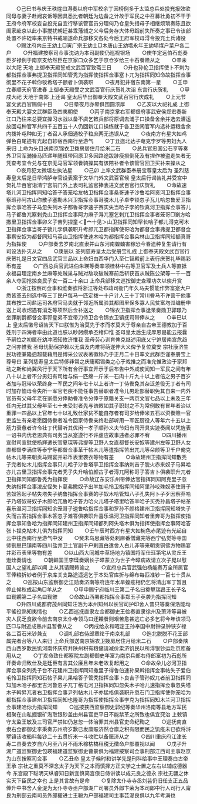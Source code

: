<!-- { "loadSidebar": true } -->
　　○己巳书与庆王秩煃曰淂奏以府中军校余丁因榜例多于太监总兵处投充报效欲同母与妻子赴阙哀诉等因具悉比者朝廷为边备之计故于军民之中召募壮勇初不干于王府今府军校妄自投充自宜行移该管官员分理何乃仓皇失措母子相继烦琐奏陈且欲阖家赴京以此小事搅扰朝廷甚乖藩辅之义今后务存大体毋蹈前失所奏之事已令该部处置不许轾率来京特书戒喻遂命兵部移文各处今后王府军校毋淂令投充土兵诸役
　　○赐沈府内丘王幼土□寅广宗王幼土□木唐山王幼墧永年王幼塨煤户菜户各二户
　　○升福建按察司佥事沈讷为本司副使仍巡视银场
　　○庚午定远伯石彪奏臣岁禄例于南京支给然臣在京家口众多乞于京仓岁给三十石餋赡从之
　　○辛未以大祀  天地  上御奉天殿誓戒文武百官致斋三日
　　○升也孙伦卫指挥使卜不剌为都指挥佥事弗提卫指挥同知管秃为指挥使指挥佥事塞卜兀为指挥同知命故指挥佥事彻里不花子斡你驳希塔子额者卜俱袭职
　　○夜月犯井宿东南第一星
　　○壬申立春顺天府官进春  上御奉天殿受之文武百官行庆贺礼次诣  东宫行庆贺礼
　　○甲戌大祀  天地于南郊  上还谒  皇太后毕出御奉天殿文武百官行庆成礼
　　○上元节宴文武百官赐假十日
　　○日晕夜月亦晕俱围圆浓厚
　　○乙亥以大祀礼成  上御奉天殿大宴文武群臣及四夷朝使
　　○丙子南京掌右军都督府事武安侯郑宏奏新江口乃往来总要宜操习水战以备不虞乞敕兵部将原调去浦子口操备舍余并选去漕运放回屯种官军共四千五百五十人仍回新江口操练就于各卫空闲官军内选补运粮舍余内拨补屯种如无丁者召人承佃通校子粒庶两无违误从之
　　○夜南方有星大如鸡弹色白尾迹有光起自轸宿西南行至游气
　　○丁丑迤北达子奄克孛罗等男妇九人来归  上命为头目送南京锦衣卫拨房居住月给米二石
　　○总兵官忠国公石亨等奏外卫官军骑操马匹递年随班带回原卫多因路途跋踄瘦损倒死及有捏作被盗走失者无凭查考宜令兑与在京无马官军领餋骑操其有该陪补者令该管官回卫买补来操从之
　　○夜月犯太微垣左执法星
　　○己卯  上率文武群臣奉册宝尊皇太后为  圣烈慈寿皇太后是日早鸿胪寺官设表案于文华门外文武百官候  皇太后行谒告礼并受宫中贺礼毕百官诣清宁宫前门外上表司礼监官捧表进文武百官行庆贺礼
　　○命故速塔儿河卫指挥同知哈答子答笼哈友帖卫指挥佥事桑哥速子沙鲁哈阿资河卫指挥佥事察班孙阿古山你散子塞勒木兴卫指挥佥事哥脱木儿子卓李锁忽子瓦儿哈忽鲁爱卫指挥佥事哈答子马忽失列木子都鲁哥孛速子赛实失当哈子孛的钦真河卫指挥佥事答儿马子都鲁兀察剌秃山卫指挥佥事阿力麻子淂兀塞乞剌兀卫指挥佥事者笼哥□劄方哈撒里卫指挥佥事卯义子苦列捏童＜宀十见＞山卫指挥同知罕长哈子都儿淂克可木卫指挥佥事当哥子锁儿孛俱袭职升考郎兀卫都指挥使哥哈为都督佥事弗提卫都督佥事察安奴为都督同知马英山卫指挥使速木哈为都指挥佥事朵林山卫指挥同知额真哥为指挥使
　　○户部奏去岁南北直隶并山东河南蝗蝻害稼恐今春遗种复生请行有司设法扑灭从之
　　○庚辰以  圣列慈寿皇太后受册宝礼成  上御奉天殿文武百官行庆贺礼是日文官四品武官三品以上命妇由西华门入至仁智殿前上表行庆贺礼毕赐彩币有差
　　○广西总兵官武进伯朱瑛等奏率领桂林中右等卫官军及土兵人等直抵永福县理定南乡兰麻等处贼巢与贼对敌攻破贼寨前后斩获首从贼陈公架等一千一百余人夺回抢掠良民子女一百二十余口  上命兵部移文巡按御史查理功次以俟升赏
　　○浙江按察司佥事和维奏欲将浙江等处布政司衙门年久马夫惯能作弊富寔大户悉皆革去别选中等三丁民户每马一匹定拨一十户计人三十丁常川餋马不许营干他事其布按二司盐运司各府官马夫就于邻近所属验其都图里保多寡人民贫富均泒编册申送上司收炤遇有消乏等项然后佥补送之
　　○锦衣卫指挥佥事逯杲奏勋卫郭璟乃坐罪削爵都督佥事郭登弟不宜带刀侍卫合令锦衣卫镇抚司带俸从之
　　○辛巳以上  皇太后徽号诏告天下曰朕惟为治莫先于孝而孝莫大于尊亲自古帝王德教加于百姓刑于四海者率由此道也朕以眇躬缵承丕绪仰惟  圣母皇太后生成厚恩曷能云报曩予嗣位之初属在幼冲罔知攸济惟我  圣母劳心训育俾克继述用底乂宁迨居南宫危趋之问亦惟我  圣母忧勤保护赖以无虞及内难将萌遂伸大义俾予复位奠安  宗社康济生民功德兼隆逈超载藉用是博采公议表著徽称乃于正月二十日率文武群臣谨奉册宝上尊号曰  圣列慈寿皇太后特侈非常之庆庸昭锡类之心于戏推之而准允惟政治于家邦动之斯和尚冀风行于天下所有合行事宜开示于后布告中外咸使闻知一军民之间有年八十以上者不分男妇有司给与绢一匹绵一斤米一石肉十斤九十以上者倍之男子百岁者加与冠带以荣终身一军民之间年七十以上者许一丁侍餋免其杂泛差役无丁者有司时加存恤毋令失所一军官老疾不能任事告替职者准令儿男赴部替职免其自来一内外官员有父母年老在家愿分俸助餋准令分俸于原籍关支一两京文官七品以上未及三年任内无过其父母年至七十未受封者先与诰敕如其子职封之不为常例敢有冒年者治以重罪一四品以上官年七十以礼致仕家贫不能自存者有司岁给俸米五石以资餋赡一官吏监生有亲老愿回侍餋者准令回家侍餋亲终赴部听用一军匠厨役人等年六十五以上筋力衰惫者许令壮丁代替听其优闲一孝子顺孙义夫节妇有司开具实迹奏闻以凭旌表一诏书内优老恩典有司务当从寔遵行不许虗应故事违者必罪不宥
　　○四川播州宣慰司宣慰使杨辉遣长官夏琛等弗提等卫野人女直都督长安奴等建州左等卫野人女直都督李满住等泰宁等都督佥事革干帖木儿等遣指挥苦出兀儿等朵颜等卫千户俺克帖木儿等来朝贡马赐宴并彩币表里袭衣等物有差
　　○命故建州卫指挥同知散秃子完者帖木儿指挥佥事只儿哈子沙鲁塔亭卫指挥佥事纳剌吉子脱火赤来奴子马昇哈亦儿古里卫指挥佥事完者秃子失升哈伯颜古子者淂兀阿称哥子答吉卜俱袭职升兀者卫指挥同知都鲁秃为指挥使
　　○命故辽东安乐州带俸达官指挥同知阿克里子忽失纳指挥佥事泼皮侄失卜葛弗撒奴子出羊加毛怜卫指挥同知阿里孙咬殊奴塞住哥子苦奴答起子帖失塔失子纳鲁指挥佥事赛的子奴木哈管知八子孔失阿卜子歹因察莽哈子乃塔奴哥奴子木郎哈兀鲁哈子答力哈火儿塔子塔里哈答羊哈子买秃孙昌塔子帖革喜乐温河卫指挥同知余笼哥子速鲁哈指挥佥事和罗孙不颜格建州卫指挥同知塔失子失而古答指挥佥事木答忽子滩答俱袭职升喜乐温河卫指挥同知者里奔哥为指挥使指挥佥事知鲁哈为指挥同知建州卫指挥同知都列阿失塔木俱为指挥使指挥佥事阿哈答张卜捏克帖木儿俱为指挥同知
　　○壬午辰时西方有星大如椀色赤尾迹有光起自云中往西南行至游气中没
　　○癸未乌思藏等处剌麻番僧藏完等西宁弘觉等寺国师劄思巴镇南等四川盐井卫土官副千户剌苴白遣舍人白儿非等来朝贡铜佛方物赐宴并彩币表里等物有差
　　○以山西大同城中草场地为镇国将军仕珏第宅从灵丘王逊烇奏请也
　　○朝鲜国王李瑈奏嫡长子暲蒙立为世子今暲病故请立次子晃以慰国人之望礼部以闻  上从其请赐敕谕之
　　○宣府总兵官武强伯杨能奏万全所属官军俸粮折钞者例于京库关支路途遥远乞于本处官库折与绵布每匹准钞一百七十贯从之
　　○巡按山东监察御史江勋奏济南等府连年水旱蝗疫相仍乞将清出军丁暂且停止候秋成起角□羊从之
　　○甲申赐宁府临川王第二子名曰奠墼瑞昌王长子名曰觐鐊第二子名曰觐鎀
　　○命故山西署都指挥佥事郑玉子英袭为指挥同知
　　○升四川成都府茂州同知汪浩为本州知州以长官司护印舍人昔只等奏保浩能均平徭役熟知夷情也
　　○乙酉巡抚直隶左佥都御史王俭奏直隶徐州及萧沛等县被灾人民乏食欲令前去南京太仆寺领马曰还餧餋则艰苦愈甚逃亡必多乞将今年该领马匹□与附近成熟州县暂餋从之
　　○丙戌给永和昭定王孙奉国中尉钟录钟铗岁禄各二百石米钞兼支
　　○调礼部右侍郎章纶于南京礼部
　　○迤北脱脱不花王部属完者台等八人来归  上命兵部送南京锦衣卫拨房居住月给米二石
　　○户部奏陕西山西岁歉民饥河南怀庆府并陕州积有粮储请减价粜济饥民以所淂银钞运赴京库备用从之
　　○丁亥命致仕都察院左副都御史年富为南京兵部右侍郎富初为石彪所讦奏命归致仕及是廷臣有言其公廉且年未老故复起用之
　　○命故朵儿必河卫指挥佥事朵列秃子台不花建州卫指挥同知撒里子得鲁伯速孙果斡指挥佥事帖失子爱伯毛怜卫指挥同知石帖子果儿果哈答子管秃指挥佥事卜良吉子管孙奴兀者前卫指挥同知加木哈子都里吉河鲁忽子兀丁格屯河卫指挥同知忽失木子哈儿速指挥佥事忽失塔木子斡昇兀者右卫指挥佥事尹列帖木儿子亦猛格俱袭职升忽石门卫指挥使你笼哈为都指挥佥事建州卫指挥同知也隆哥为指挥使指挥佥事孛克为指挥同知木兰河卫指挥佥事建哈你为指挥同知
　　○巡按狭西监察御史郭纪等奏华州洛南等县地方军民相聚在山私掘银矿淘取银砂盖由州县官吏平日不能禁革之所致也俱宜究治  上敕镇守太监王敏及三司官严禁如仍怠忽一体治罪其州县官吏命纪鞫之
　　○巡抚南直隶右佥都御史李秉奏苏州府岁歉已发廪赈济然仓廪之积有限而民之饥疫未已欲将浒墅镇该收船料每钞二十五贯折米一斗收贮以备赈济从之
　　○四川重庆府江津长寿二县奏去岁自六月至八月不雨禾稼枯槁租税无徵命户部覆视以闻
　　○戊子升湖广道监察御史包瑛福建道监察御史曹景俱为福建按察司佥事刑部江西司主事赵京为山东按察司佥事
　　○乙丑命  皇太子候时和讲学先是刑科给事中王理奏白古帝王承  宗社之重莫不深念太子为天下之本而慎择方正文学之士置之左右以辅成德器今  东宫殿下聪明天纵睿知日新宜慎简宫僚日侍讲读以成元良之德永  宗社无疆之休实天下臣民之幸也  上是其言故有是命
　　○复除太仆寺寺丞刘芸仍旧任支正五品俸升中书舍人金湜为太仆寺寺丞户部湖广司署员外郎卞荣为本司郎中行人司行人甯良为刑部云南司员外郎擢进士王聪为户部福建司主事芸湜良俱以九年考满也
